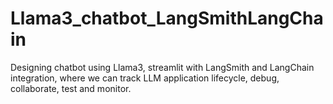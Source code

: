 # Llama3_chatbot_LangSmithLangChain
Designing chatbot using Llama3, streamlit with LangSmith and LangChain integration, where we can track LLM application lifecycle, debug, collaborate, test and monitor. 
